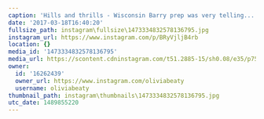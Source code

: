 ```yaml
---
caption: 'Hills and thrills - Wisconsin Barry prep was very telling... #lovestarraceclub'
date: '2017-03-18T16:40:20'
fullsize_path: instagram\fullsize\1473334832578136795.jpg
instagram_url: https://www.instagram.com/p/BRyVjljB4rb
location: {}
media_id: '1473334832578136795'
media_url: https://scontent.cdninstagram.com/t51.2885-15/sh0.08/e35/p750x750/17332536_603045566554260_1004574373585092608_n.jpg
owner:
  id: '16262439'
  owner_url: https://www.instagram.com/oliviabeaty
  username: oliviabeaty
thumbnail_path: instagram\thumbnails\1473334832578136795.jpg
utc_date: 1489855220
---
```

